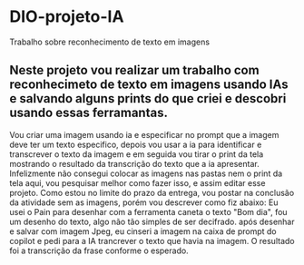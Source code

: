 # DIO-projeto-IA
Trabalho sobre reconhecimento de texto em imagens
## Neste projeto vou realizar um trabalho com reconhecimeto de texto em imagens usando IAs e salvando alguns prints do que criei e descobri usando essas ferramantas.
Vou criar uma imagem usando ia e especificar no prompt que a imagem deve ter um texto especifico, depois vou usar a ia para identificar e transcrever o texto da imagem e em seguida vou tirar o print da tela mostrando o resultado da transcrição do texto que a ia apresentar.
Infelizmente não consegui colocar as imagens nas pastas nem o print da tela aqui, vou pesquisar melhor como fazer isso, e assim editar esse projeto. 
Como estou no limite do prazo da entrega, vou postar na conclusão da atividade sem as imagens, porém vou descrever como fiz abaixo:
Eu usei o Pain para desenhar com a ferramenta caneta o texto "Bom dia", fou um desenho do texto, algo não tão simples de ser decifrado. após desenhar e salvar com imagem Jpeg, eu cinseri a imagem na caixa de prompt do copilot e pedi para a IA trancrever o texto que havia na imagem. O resultado foi a transcrição da frase conforme o esperado.

